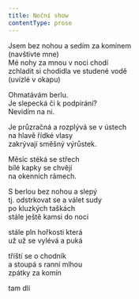 ```yaml
---
title: Noční show
contentType: prose
---
```


Jsem bez nohou a sedím za komínem  
(navštivte mne)  
Mé nohy za mnou v noci chodí  
zchladit si chodidla ve studené vodě  
(uvízlé v okapu)

Ohmatávám berlu.  
Je slepecká či k podpírání?  
Nevidím na ni.

Je průzračná a rozplývá se v ústech  
na hlavě řídké vlasy  
zakrývají směšný výrůstek.

Měsíc stéká se střech  
bílé kapky se chvějí  
na okenních rámech.

S berlou bez nohou a slepý  
tj. odstrkovat se a válet sudy  
po kluzkých taškách  
stále ještě kamsi do noci

stále pln hořkosti která  
už už se vylévá a puká

tříští se o chodník  
a stoupá s ranní mlhou  
zpátky za komín

tam dlí
